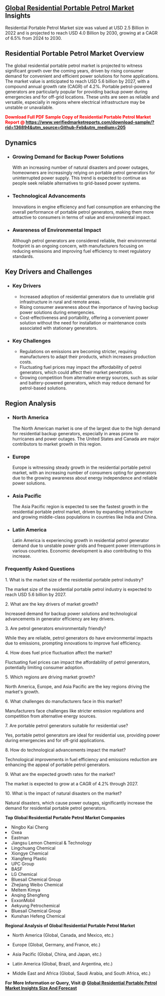 <h2><a href="https://www.verifiedmarketreports.com/download-sample/?rid=136894&amp;utm_source=Github&amp;utm_medium=205" target="_blank">Global Residential Portable Petrol Market</a> Insights</h2><p>Residential Portable Petrol Market size was valued at USD 2.5 Billion in 2022 and is projected to reach USD 4.0 Billion by 2030, growing at a CAGR of 6.5% from 2024 to 2030.</p><p><h2>Residential Portable Petrol Market Overview</h2> <p>The global residential portable petrol market is projected to witness significant growth over the coming years, driven by rising consumer demand for convenient and efficient power solutions for home applications. The market value is anticipated to reach USD 5.6 billion by 2027, with a compound annual growth rate (CAGR) of 4.2%. Portable petrol-powered generators are particularly popular for providing backup power during emergencies and for off-grid locations. These units are seen as reliable and versatile, especially in regions where electrical infrastructure may be unstable or unavailable.</p> <p><b><p><span class=""><span style="color: #ff0000;"><strong>Download Full PDF Sample Copy of Residential Portable Petrol Market Report</strong> @ </span><a href="https://www.verifiedmarketreports.com/download-sample/?rid=136894&amp;utm_source=Github-Feb&amp;utm_medium=205" target="_blank">https://www.verifiedmarketreports.com/download-sample/?rid=136894&amp;utm_source=Github-Feb&amp;utm_medium=205</a></span></p></b></p> <h2>Dynamics</h2> <ul> <li><h3>Growing Demand for Backup Power Solutions</h3> With an increasing number of natural disasters and power outages, homeowners are increasingly relying on portable petrol generators for uninterrupted power supply. This trend is expected to continue as people seek reliable alternatives to grid-based power systems.</li> <li><h3>Technological Advancements</h3> Innovations in engine efficiency and fuel consumption are enhancing the overall performance of portable petrol generators, making them more attractive to consumers in terms of value and environmental impact.</li> <li><h3>Awareness of Environmental Impact</h3> Although petrol generators are considered reliable, their environmental footprint is an ongoing concern, with manufacturers focusing on reducing emissions and improving fuel efficiency to meet regulatory standards.</li> </ul> <h2>Key Drivers and Challenges</h2> <ul> <li><h3>Key Drivers</h3> <ul> <li>Increased adoption of residential generators due to unreliable grid infrastructure in rural and remote areas.</li> <li>Rising consumer awareness about the importance of having backup power solutions during emergencies.</li> <li>Cost-effectiveness and portability, offering a convenient power solution without the need for installation or maintenance costs associated with stationary generators.</li> </ul> </li> <li><h3>Key Challenges</h3> <ul> <li>Regulations on emissions are becoming stricter, requiring manufacturers to adapt their products, which increases production costs.</li> <li>Fluctuating fuel prices may impact the affordability of petrol generators, which could affect their market penetration.</li> <li>Growing competition from alternative energy sources, such as solar and battery-powered generators, which may reduce demand for petrol-based solutions.</li> </ul> </li> </ul> <h2>Region Analysis</h2> <ul> <li><h3>North America</h3> The North American market is one of the largest due to the high demand for residential backup generators, especially in areas prone to hurricanes and power outages. The United States and Canada are major contributors to market growth in this region.</li> <li><h3>Europe</h3> Europe is witnessing steady growth in the residential portable petrol market, with an increasing number of consumers opting for generators due to the growing awareness about energy independence and reliable power solutions.</li> <li><h3>Asia Pacific</h3> The Asia Pacific region is expected to see the fastest growth in the residential portable petrol market, driven by expanding infrastructure and growing middle-class populations in countries like India and China.</li> <li><h3>Latin America</h3> Latin America is experiencing growth in residential petrol generator demand due to unstable power grids and frequent power interruptions in various countries. Economic development is also contributing to this increase.</li> </ul> <h3>Frequently Asked Questions</h3> <p>1. What is the market size of the residential portable petrol industry?</p> <p>The market size of the residential portable petrol industry is expected to reach USD 5.6 billion by 2027.</p> <p>2. What are the key drivers of market growth?</p> <p>Increased demand for backup power solutions and technological advancements in generator efficiency are key drivers.</p> <p>3. Are petrol generators environmentally friendly?</p> <p>While they are reliable, petrol generators do have environmental impacts due to emissions, prompting innovations to improve fuel efficiency.</p> <p>4. How does fuel price fluctuation affect the market?</p> <p>Fluctuating fuel prices can impact the affordability of petrol generators, potentially limiting consumer adoption.</p> <p>5. Which regions are driving market growth?</p> <p>North America, Europe, and Asia Pacific are the key regions driving the market's growth.</p> <p>6. What challenges do manufacturers face in this market?</p> <p>Manufacturers face challenges like stricter emission regulations and competition from alternative energy sources.</p> <p>7. Are portable petrol generators suitable for residential use?</p> <p>Yes, portable petrol generators are ideal for residential use, providing power during emergencies and for off-grid applications.</p> <p>8. How do technological advancements impact the market?</p> <p>Technological improvements in fuel efficiency and emissions reduction are enhancing the appeal of portable petrol generators.</p> <p>9. What are the expected growth rates for the market?</p> <p>The market is expected to grow at a CAGR of 4.2% through 2027.</p> <p>10. What is the impact of natural disasters on the market?</p> <p>Natural disasters, which cause power outages, significantly increase the demand for residential portable petrol generators.</p> </p><p><strong>Top Global Residential Portable Petrol Market Companies</strong></p><div data-test-id=""><p><li>Ningbo Kai Cheng</li><li> Oxea</li><li> Eastman</li><li> Jiangsu Lemon Chemical & Technology</li><li> Lingchuang Chemical</li><li> Xiongye Chemical</li><li> Xiangfeng Plastic</li><li> UPC Group</li><li> BASF</li><li> LG Chemical</li><li> Bluesail Chemical Group</li><li> Zhejiang Weibo Chemical</li><li> Meltem Kimya</li><li> Anqing Shengfeng</li><li> ExxonMobil</li><li> Aekyung Petrochemical</li><li> Bluesail Chemical Group</li><li> Kunshan Hefeng Chemical</li></p><div><strong>Regional Analysis of&nbsp;Global Residential Portable Petrol Market</strong></div><ul><li dir="ltr"><p dir="ltr">North America&nbsp;(Global, Canada, and Mexico, etc.)</p></li><li dir="ltr"><p dir="ltr">Europe (Global, Germany, and France, etc.)</p></li><li dir="ltr"><p dir="ltr">Asia Pacific&nbsp;(Global, China, and Japan, etc.)</p></li><li dir="ltr"><p dir="ltr">Latin America&nbsp;(Global, Brazil, and Argentina, etc.)</p></li><li dir="ltr">Middle East and Africa&nbsp;(Global, Saudi Arabia, and South Africa, etc.)</li></ul><p><strong>For More Information or Query, Visit @&nbsp;</strong><strong><a href="https://www.verifiedmarketreports.com/product/global-residential-portable-petrol-market-report-2019-competitive-landscape-trends-and-opportunities/?utm_source=Github&amp;utm_medium=205" target="_blank">Global Residential Portable Petrol Market Insights Size And Forecast</a></strong></p></div>
